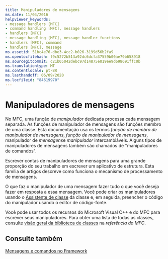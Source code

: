 ```yaml
---
title: Manipuladores de mensagens
ms.date: 11/04/2016
helpviewer_keywords:
- message handlers [MFC]
- command handling [MFC], message handlers
- handlers [MFC]
- message handling [MFC], message handler functions
- handlers [MFC], command
- handlers [MFC], message
ms.assetid: 51bc4e76-dbe3-4cc2-b026-3199d56b2fa9
ms.openlocfilehash: f9c5272b513a92dc6dcfa37559b00ae79b658918
ms.sourcegitcommit: c21b05042debc97d14875e019ee9d698691ffc0b
ms.translationtype: MT
ms.contentlocale: pt-BR
ms.lasthandoff: 06/09/2020
ms.locfileid: "84619970"
---
```

# <a name="message-handlers"></a>Manipuladores de mensagens

No MFC, uma função de *manipulador* dedicada processa cada mensagem separada. As funções de manipulador de mensagens são funções membro de uma classe. Esta documentação usa os termos *função de membro de manipulador de mensagens*, *função de manipulador de mensagens*, manipulador de *mensagens*e *manipulador* intercambiáveis. Alguns tipos de manipuladores de mensagens também são chamados de "manipuladores de comandos".

Escrever contas de manipuladores de mensagens para uma grande proporção do seu trabalho em escrever um aplicativo de estrutura. Esta família de artigos descreve como funciona o mecanismo de processamento de mensagens.

O que faz o manipulador de uma mensagem fazer tudo o que você deseja fazer em resposta a essa mensagem. Você pode criar os manipuladores usando o [Assistente de classe](reference/mfc-class-wizard.md) da classe e, em seguida, preencher o código do manipulador usando o editor de código-fonte.

Você pode usar todos os recursos do Microsoft Visual C++ e do MFC para escrever seus manipuladores. Para obter uma lista de todas as classes, consulte [visão geral da biblioteca de classes](class-library-overview.md) na *referência do MFC*.

## <a name="see-also"></a>Consulte também

[Mensagens e comandos no Framework](messages-and-commands-in-the-framework.md)
